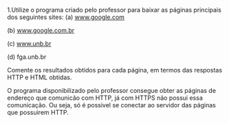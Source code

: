 1.Utilize o programa criado pelo professor para baixar as páginas principais dos seguintes sites:
(a) www.google.com

(b) www.google.com.br

(c) www.unb.br

(d) fga.unb.br

Comente os resultados obtidos para cada página, em termos das respostas HTTP e HTML obtidas.

O programa disponibilizado pelo professor consegue obter as páginas de endereço que comunicão com HTTP, já com HTTPS não possui essa comunicação. Ou seja, só é possivel se conectar ao servidor das páginas que possuirem HTTP.
